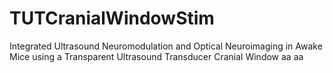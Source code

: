 # TUTCranialWindowStim
Integrated Ultrasound Neuromodulation and Optical Neuroimaging in Awake Mice using a Transparent Ultrasound Transducer Cranial Window 
aa
aa
